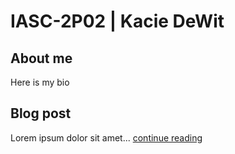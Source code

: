 # IASC-2P02 | Kacie DeWit

## About me

Here is my bio

## Blog post

Lorem ipsum dolor sit amet... [continue reading](blog)
